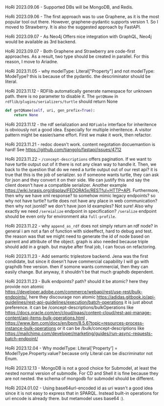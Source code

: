 
HoRi 2023.09.06 - Supported DBs will be MongoDB, and Redis.

HoRi 2023.09.06 - The first approach was to use Graphene, as it is the most popular tool out there. However, graphene-pydantic supports version 1. So I moved to Strawberry. It is also the suggested approach by FastAPI.

HoRi 2023.09.07 - As Neo4j Offers nice integration with GraphQL, Neo4j would be available as 3rd backend.

HoRi 2023.09.07 - Both Graphene and Strawberry are code-first approaches. As a result, two type should be created in parallel. For this reason, I move to Ariadne.

HoRi 2023.11.05 - why modelType: Literal["Property"] and not modelType: ModeType? this is because of the pydantic. the descriminator should be literal.

HoRi 2023.11.12 - RDFlib automatically generate namespace for unknown path. there is no parameter to disable it. The `getQName` in `rdflib/plugins/serializers/turtle` should return None
```python
def getQName(self, uri, gen_prefix=True):
    return None   
```

HoRi 2023.11.12 - the rdf serialization and `RDFiable` interface for inheritence is obviously not a good idea. Especially for multiple inheritence. A visitor pattern might be easier/same effort. First we make it work, then refactor.

HoRi 2023.11.21 - redoc doesn't work. content negotation docuemantion is hard! See https://github.com/tiangolo/fastapi/issues/4712

HoRi 2023.11.22 - `/concept-descriptions` offers pagination. If we want to have turtle output out of it there is not any clean way to handle it.
Then, we back to the question that do we need a turtle output out of our rest api? it is true that this is the job of serializer. so if someone wants turtle, they can ask for json and they convert it on their side. We can justify this and say the client doesn't have a compatible serializer. Another example https://wiki.lyrasis.org/display/FEDORA5x/RESTful+HTTP+API. Furthermore, then why we have xml response? to somehow mimic legacy endpoints? so why not have turtle? turtle does not have any place in web communication? then why not jsonld? we don't have json ld examples? Not sure!
Also why exactly we need `/sereialize` endpoint in specification? `/seralize` endpoint should be even only for environment aka `full-profile`.

HoRi 2023.11.22 - why `append_as_rdf` does not simply return an rdf node? in general i am not a fan of function with sideeffect, hard to debug and test. the reason was that we might need to generate the id of node based on parrent and attribute of the object. graph is also needed because triple should add in a graph. but maybe after final job, I can focus on refactoring.

HoRi 2023.11.23 - Add semantic triplestore backend. Jena was the first condidate, but since it doesn't have commercial capability I will go with graphdb free version. then if somone wants commercial, then they can easily change. But anyway, it shouldn't be that much graphdb dependent.

HoRi 2023.11.23 - Bulk endpoints? path? should it be atomic? here they provide non atomic https://developer.adobe.com/commerce/webapi/rest/use-rest/bulk-endpoints/, here they discourage non atomic https://adidas.gitbook.io/api-guidelines/rest-api-guidelines/execution/batch-operations it is just about preference.
it can be /concept-descriptions/bulkOperations like https://docs.oracle.com/en/cloud/paas/content-cloud/rest-api-manage-content/api-items-bulk-operations.html , https://www.ibm.com/docs/en/bpm/8.5.6?topic=resources-process-instance-bulk-operations
or it can be /bulk/concept-descriptions like https://mailchimp.com/developer/marketing/guides/run-async-requests-batch-endpoint/

HoRi 2023.12.04 - Why modelType: Literal['Property'] = ModelType.Property.value? because only Literal can be discriminator not Enum.

HoRi 2023.12.13 - MongoDB is not a good choice for Submodel, at least the nested normal version of submodle. For CD and Shell it is fine because they are not nested. the schema of mongodb for submodel should be different.

HoRi 2024.01.02 - Using base64url-encoded id as uri wasn't a good idea since it is not easy to express that in SPARQL. Instead built-in operations for uri encode is already there. but metamodel uses base64 :).